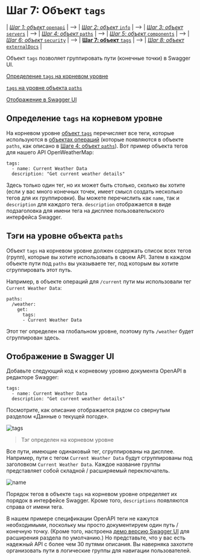 # Шаг 7: Объект `tags`

| [*Шаг 1: объект* `openapi`](https://github.com/Starkovden/Documenting_APIs/blob/master/4.%20OpenAPI%20specification%20and%20Swagger/4.5.%20Step%201%20The%20openapi%20object.md) | --> | [*Шаг 2: объект* `info`](https://github.com/Starkovden/Documenting_APIs/blob/master/4.%20OpenAPI%20specification%20and%20Swagger/4.6.%20Step%202%20The%20info%20object.md) | --> | [*Шаг 3: объект* `servers`](https://github.com/Starkovden/Documenting_APIs/blob/master/4.%20OpenAPI%20specification%20and%20Swagger/4.7.%20Step%203%20The%20servers%20object.md) | --> | [*Шаг 4: объект* `paths`](https://github.com/Starkovden/Documenting_APIs/blob/master/4.%20OpenAPI%20specification%20and%20Swagger/4.8.%20Step%204%20The%20paths%20object.md) | --> | [*Шаг 5: объект* `components`](https://github.com/Starkovden/Documenting_APIs/blob/master/4.%20OpenAPI%20specification%20and%20Swagger/4.9.%20Step%205%20The%20components%20object.md) | --> | [*Шаг 6: объект* `security`](https://github.com/Starkovden/Documenting_APIs/blob/master/4.%20OpenAPI%20specification%20and%20Swagger/4.10.%20Step%206%20security%20object.md) | --> | [**Шаг 7: объект** `tags`](https://github.com/Starkovden/Documenting_APIs/blob/master/4.%20OpenAPI%20specification%20and%20Swagger/4.11.%20Step%207%20The%20tags%20object.md) | --> | [*Шаг 8: объект* `externalDocs`](https://github.com/Starkovden/Documenting_APIs/blob/master/4.%20OpenAPI%20specification%20and%20Swagger/4.12.%20Step%208%20The%20externalDocs%20object.md) |

Объект `tags` позволяет группировать пути (конечные точки) в Swagger UI.

[Определение `tags` на корневом уровне](#define)

[`tags` на уровне объекта `paths`](#level)

[Отображение в Swagger UI](#appearanse)

<a name="define"></a>
## Определение `tags` на корневом уровне

На корневом уровне [объект `tags`](https://github.com/OAI/OpenAPI-Specification/blob/master/versions/3.0.2.md#tagObject) перечисляет все теги, которые используются в [объектах операций](https://github.com/OAI/OpenAPI-Specification/blob/master/versions/3.0.2.md#operationObject) (которые появляются в объекте `paths`, как описано в [Шаге 4: объект `paths`](https://github.com/Starkovden/Documenting_APIs/blob/master/4.%20OpenAPI%20specification%20and%20Swagger/4.8.%20Step%204%20The%20paths%20object.md)). Вот пример объекта тегов для нашего API OpenWeatherMap:

    tags:
      - name: Current Weather Data
      description: "Get current weather details"

Здесь только один тег, но их может быть столько, сколько вы хотите (если у вас много конечных точек, имеет смысл создать несколько тегов для их группировки). Вы можете перечислить как `name`, так и `description` для каждого тега. `description`  отображается в виде подзаголовка для имени тега на дисплее пользовательского интерфейса Swagger.

<a name="level"></a>
## Тэги на уровне объекта `paths`

Объект `tags` на корневом уровне должен содержать список всех тегов (групп), которые вы хотите использовать в своем API. Затем в каждом объекте пути под `paths` вы указываете тег, под которым вы хотите сгруппировать этот путь.

Например, в объекте операций для `/current` пути мы использовали тег `Current Weather Data`:

    paths:
      /weather:
        get:
          tags:
          - Current Weather Data


Этот тег определен на глобальном уровне, поэтому путь `/weather` будет сгруппирован здесь.

<a name="appearanse"></a>
## Отображение в Swagger UI

Добавьте следующий код к корневому уровню документа OpenAPI в редакторе Swagger:

    tags:
      - name: Current Weather Data
      description: "Get current weather details"

Посмотрите, как описание отображается рядом со свернутым разделом «Данные о текущей погоде».

![tags](https://github.com/Starkovden/Documenting_APIs/blob/master/4.%20OpenAPI%20specification%20and%20Swagger/img/16.png?raw=true)

> Тэг определен на корневом уровне


Все пути, имеющие одинаковый тег, сгруппированы на дисплее. Например, пути с тегом `Current Weather Data` будут сгруппированы под заголовком `Current Weather Data`. Каждое название группы представляет собой складной / расширяемый переключатель.

![name](https://github.com/Starkovden/Documenting_APIs/blob/master/4.%20OpenAPI%20specification%20and%20Swagger/img/17.png?raw=true)

Порядок тегов в объекте `tags` на корневом уровне определяет их порядок в интерфейсе Swagger. Кроме того, `descriptions`  появляются справа от имени тега.

В нашем примере спецификации OpenAPI теги не кажутся необходимыми, поскольку мы просто документируем один путь / конечную точку. (Кроме того, настроена [демо версию Swagger UI](https://github.com/Starkovden/Documenting_APIs/blob/master/4.%20OpenAPI%20specification%20and%20Swagger/4.15.%20Swagger%20Ui%20demo.md) для расширения раздела по умолчанию.) Но представьте, что у вас есть надежный API с более чем 30 путями описания. Вы наверняка захотите организовать пути в логические группы для навигации пользователей.
